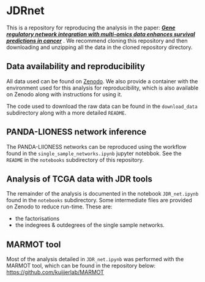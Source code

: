 # JDRnet
This is a repository for reproducing the analysis in the paper: ***[Gene regulatory network integration with multi-omics data enhances survival predictions in cancer](https://academic.oup.com/bib/article/26/4/bbaf315/8188241)*** . We recommend cloning this repository and then downloading and unzipping all the data in the cloned repository directory. 

## Data availability and reproducibility
All data used can be found on [Zenodo](https://zenodo.org/records/14524447). We also provide a container with the environment used for this analysis for reproducibility, which is also available on Zenodo along with instructions for using it.

The code used to download the raw data can be found in the `download_data` subdirectory along with a more detailed `README`.

## PANDA-LIONESS network inference
The PANDA-LIIONESS networks can be reproduced using the workflow found in the `single_sample_networks.ipynb` jupyter notebbok. See the `README` in the `notebooks` subdirectory of this repository.

## Analysis of TCGA data with JDR tools
The remainder of the analysis is documented in the notebook `JDR_net.ipynb` found in the `notebooks` subdirectory. Some intermediate files are provided on Zenodo to reduce run-time. These are:
* the factorisations
* the indegrees & outdegrees of the single sample networks.
  
## MARMOT tool
Most of the analysis detailed in `JDR_net.ipynb` was performed with the MARMOT tool, which can be found in the repository below:
https://github.com/kuijjerlab/MARMOT
